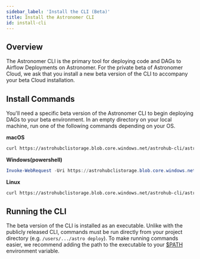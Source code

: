```yaml
---
sidebar_label: 'Install the CLI (Beta)'
title: Install the Astronomer CLI
id: install-cli
---
```


## Overview

The Astronomer CLI is the primary tool for deploying code and DAGs to Airflow Deployments on Astronomer. For the private beta of Astronomer Cloud, we ask that you install a new beta version of the CLI to accompany your beta Cloud installation.

## Install Commands

You'll need a specific beta version of the Astronomer CLI to begin deploying DAGs to your beta environment. In an empty directory on your local machine, run one of the following commands depending on your OS.

**macOS**

```bash
curl https://astrohubclistorage.blob.core.windows.net/astrohub-cli/astro_0.2.1-gen2_darwin_amd64/astro -o astro && chmod +x astro
```

**Windows(powershell)**

```powershell
Invoke-WebRequest -Uri https://astrohubclistorage.blob.core.windows.net/astrohub-cli/astro_0.2.1-gen2_windows_amd64/astro.exe -OutFile astro.exe
```

**Linux**

```bash
curl https://astrohubclistorage.blob.core.windows.net/astrohub-cli/astro_0.2.1-gen2_linux_amd64/astro -o astro && chmod +x astro
```

## Running the CLI

The beta version of the CLI is installed as an executable. Unlike with the publicly released CLI, commands must be run directly from your project directory (e.g. `/users/.../astro deploy`). To make running commands easier, we recommend adding the path to the executable to your [$PATH](https://linuxize.com/post/how-to-add-directory-to-path-in-linux/) environment variable.
